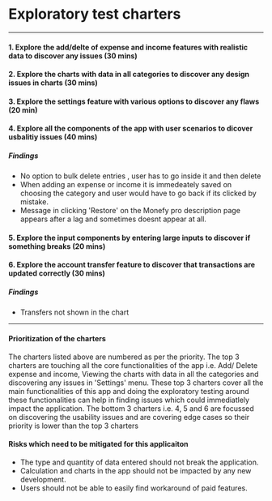 # Exploratory test charters
---
#### 1. Explore the add/delte of expense and income features with realistic data to discover any issues (30 mins)
#### 2. Explore the charts with data in all categories to discover any design issues in charts (30 mins)
#### 3. Explore the settings feature with various options to discover any flaws (20 min)
#### 4. Explore all the components of the app with user scenarios to dicover usbalitiy issues (40 mins)
##### Findings
- No option to bulk delete entries , user has to go inside it and then delete
- When adding an expense or income it is immedeately saved on choosing the category and user would have to go back if its clicked by mistake.
- Message in clicking 'Restore' on the Monefy pro description page appears after a lag and sometimes doesnt appear at all.
#### 5. Explore the input components by entering large inputs to discover if something breaks (20 mins)
#### 6. Explore the account transfer feature to discover that transactions are updated correctly (30 mins)
##### Findings
- Transfers not shown in the chart
---
#### Prioritization of the charters
The charters listed above are numbered as per the priority. The top 3 charters are touching all the core functionalities of the app i.e. Add/ Delete expense and income, Viewing the charts with data in all the categories and  discovering any issues in 'Settings' menu.
These top 3 charters cover all the main functionalities of this app and doing the exploratory testing around these functionalities can help in finding issues which could immediatlely impact the application.
The bottom 3 charters i.e. 4, 5 and 6 are focussed on discovering the usability issues and are covering edge cases so their priority is lower than the top 3 charters
#### Risks which need to be mitigated for this applicaiton
- The type and quantity of data entered should not break the application.
- Calculation and charts in the app should not be impacted by any new development.
- Users should not be able to easily find workaround of paid features.

